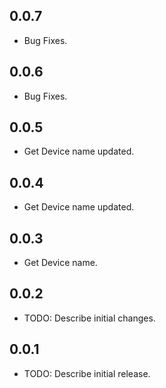 ## 0.0.7
* Bug Fixes.

## 0.0.6
* Bug Fixes.

## 0.0.5
* Get Device name updated.

## 0.0.4
* Get Device name updated.

## 0.0.3
* Get Device name.

## 0.0.2
* TODO: Describe initial changes.

## 0.0.1
* TODO: Describe initial release.
